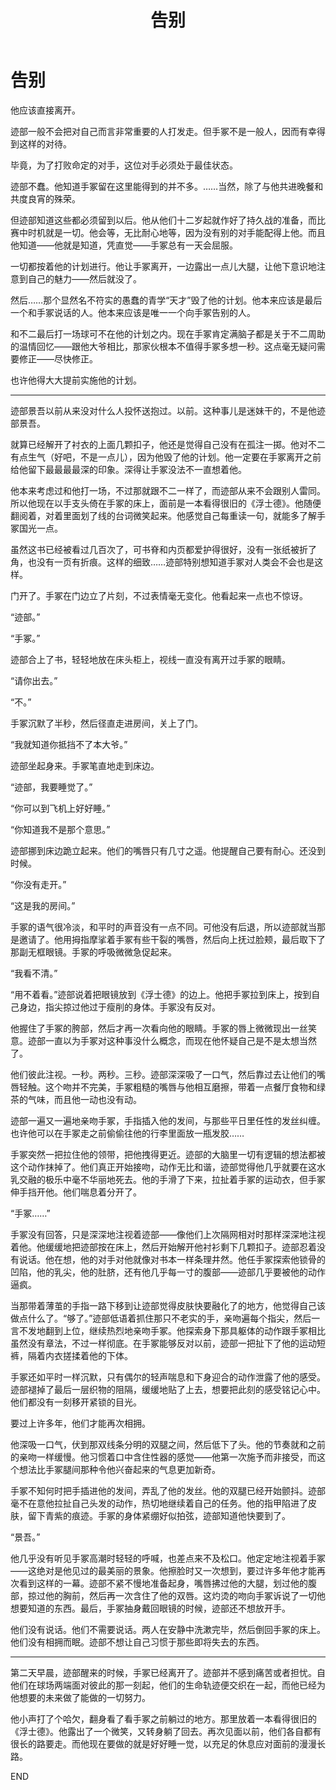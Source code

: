 ﻿---
title: 告别
fandom: 网球王子
characters: 迹部景吾/手冢国光
rating: Mature
excerpt: |
  心为心动。

  <cite>——《浮士德》</cite>
source: Goodbyes by Peacenpieces
sourcelink: https://peacenpieces.livejournal.com/14811.html
---

# 告别



他应该直接离开。

迹部一般不会把对自己而言非常重要的人打发走。但手冢不是一般人，因而有幸得到这样的对待。

毕竟，为了打败命定的对手，这位对手必须处于最佳状态。

迹部不蠢。他知道手冢留在这里能得到的并不多。……当然，除了与他共进晚餐和共度良宵的殊荣。

但迹部知道这些都必须留到以后。他从他们十二岁起就作好了持久战的准备，而比赛中时机就是一切。他会等，无比耐心地等，因为没有别的对手能配得上他。而且他知道——他就是知道，凭直觉——手冢总有一天会屈服。

一切都按着他的计划进行。他让手冢离开，一边露出一点儿大腿，让他下意识地注意到自己的魅力——然后就没了。

然后……那个显然名不符实的愚蠢的青学“天才”毁了他的计划。他本来应该是最后一个和手冢说话的人。他本来应该是唯一一个向手冢告别的人。

和不二最后打一场球可不在他的计划之内。现在手冢肯定满脑子都是关于不二周助的温情回忆——跟他大爷相比，那家伙根本不值得手冢多想一秒。这点毫无疑问需要修正——尽快修正。

也许他得大大提前实施他的计划。

---

迹部景吾以前从来没对什么人投怀送抱过。以前。这种事儿是迷妹干的，不是他迹部景吾。

就算已经解开了衬衣的上面几颗扣子，他还是觉得自己没有在孤注一掷。他对不二有点生气（好吧，不是一点儿），因为他毁了他的计划。他一定要在手冢离开之前给他留下最最最最深的印象。深得让手冢没法不一直想着他。

他本来考虑过和他打一场，不过那就跟不二一样了，而迹部从来不会跟别人雷同。所以他现在以手支头倚在手冢的床上，面前是一本看得很旧的《浮士德》。他随便翻阅着，对着里面划了线的台词微笑起来。他感觉自己每重读一句，就能多了解手冢国光一点。

虽然这书已经被看过几百次了，可书脊和内页都爱护得很好，没有一张纸被折了角，也没有一页有折痕。这样的细致……迹部特别想知道手冢对人类会不会也是这样。

门开了。手冢在门边立了片刻，不过表情毫无变化。他看起来一点也不惊讶。

“迹部。”

“手冢。”

迹部合上了书，轻轻地放在床头柜上，视线一直没有离开过手冢的眼睛。

“请你出去。”

“不。”

手冢沉默了半秒，然后径直走进房间，关上了门。

“我就知道你抵挡不了本大爷。”

迹部坐起身来。手冢笔直地走到床边。

“迹部，我要睡觉了。”

“你可以到飞机上好好睡。”

“你知道我不是那个意思。”

迹部挪到床边跪立起来。他们的嘴唇只有几寸之遥。他提醒自己要有耐心。还没到时候。

“你没有走开。”

“这是我的房间。”

手冢的语气很冷淡，和平时的声音没有一点不同。可他没有后退，所以迹部就当那是邀请了。他用拇指摩挲着手冢有些干裂的嘴唇，然后向上抚过脸颊，最后取下了那副无框眼镜。手冢的呼吸微微急促起来。

“我看不清。”

“用不着看。”迹部说着把眼镜放到《浮士德》的边上。他把手冢拉到床上，按到自己身边，指尖掠过他过于瘦削的身体。手冢没有反对。

他握住了手冢的胯部，然后才再一次看向他的眼睛。手冢的唇上微微现出一丝笑意。迹部一直以为手冢对这种事没什么概念，而现在他怀疑自己是不是太想当然了。

他们彼此注视。一秒。两秒。三秒。迹部深深吸了一口气，然后靠过去让他们的嘴唇轻触。这个吻并不完美，手冢粗糙的嘴唇与他相互磨擦，带着一点餐厅食物和绿茶的气味，而且他一动也没有动。

迹部一遍又一遍地亲吻手冢，手指插入他的发间，与那些平日里任性的发丝纠缠。也许他可以在手冢走之前偷偷往他的行李里面放一瓶发胶……

手冢突然一把拉住他的领带，把他拽得更近。迹部的大脑里一切有逻辑的想法都被这个动作抹掉了。他们真正开始接吻，动作无比和谐，迹部觉得他几乎就要在这水乳交融的极乐中毫不华丽地死去。他的手滑了下来，拉扯着手冢的运动衣，但手冢伸手挡开他。他们喘息着分开了。

“手冢……”

手冢没有回答，只是深深地注视着迹部——像他们上次隔网相对时那样深深地注视着他。他缓缓地把迹部按在床上，然后开始解开他衬衫剩下几颗扣子。迹部忍着没有说话。他在想，他的对手对他就像对书本一样条理井然。他任手冢探索他锁骨的凹陷，他的乳尖，他的肚脐，还有他几乎每一寸的腹部——迹部几乎要被他的动作逼疯。

当那带着薄茧的手指一路下移到让迹部觉得皮肤快要融化了的地方，他觉得自己该做点什么了。“够了。”迹部低语着抓住那只不老实的手，亲吻遍每个指尖，然后一言不发地翻到上位，继续热烈地亲吻手冢。他探索身下那具躯体的动作跟手冢相比虽然没有章法，不过一样彻底。在手冢能够反对以前，迹部一把扯下了他的运动短裤，隔着内衣搓揉着他的下体。

手冢还如平时一样沉默，只有偶尔的轻声喘息和下身迎合的动作泄露了他的感受。迹部褪掉了最后一层织物的阻隔，缓缓地贴了上去，想要把此刻的感受铭记心中。他们都没有一刻移开紧锁的目光。

要过上许多年，他们才能再次相拥。

他深吸一口气，伏到那双线条分明的双腿之间，然后低下了头。他的节奏就和之前的亲吻一样缓慢。他习惯着口中含住性器的感觉——他第一次施予而非接受，而这个想法比手冢腿间那种令他兴奋起来的气息更加新奇。

手冢不知何时把手插进他的发间，弄乱了他的发丝。他的双腿已经开始颤抖。迹部毫不在意他拉扯自己头发的动作，热切地继续着自己的任务。他的指甲陷进了皮肤，留下青紫的痕迹。手冢的身体紧绷好似拍弦，迹部知道他快要到了。

“景吾。”

他几乎没有听见手冢高潮时轻轻的呼喊，也差点来不及松口。他定定地注视着手冢——这绝对是他见过的最美丽的景象。他擦脸时又一次想到，要过许多年他才能再次看到这样的一幕。迹部不紧不慢地准备起身，嘴唇拂过他的大腿，划过他的腹部，掠过他的胸前，然后再一次含住了他的双唇。这灼烫的吻向手冢诉说了一切他想要知道的东西。最后，手冢抽身戴回眼镜的时候，迹部还不想放开手。

他们没有说话。他们不需要说话。两人在安静中洗漱完毕，然后倒回手冢的床上。他们没有相拥而眠。迹部不想让自己习惯于那些即将失去的东西。

---

第二天早晨，迹部醒来的时候，手冢已经离开了。迹部并不感到痛苦或者担忧。自他们在球场两端面对彼此的那一刻起，他们的生命轨迹便交织在一起，而他已经为他想要的未来做了能做的一切努力。

他小声打了个哈欠，翻身看了看手冢之前躺过的地方。那里放着一本看得很旧的《浮士德》。他露出了一个微笑，又转身躺了回去。再次见面以前，他们各自都有很长的路要走。而他现在要做的就是好好睡一觉，以充足的休息应对面前的漫漫长路。



END
